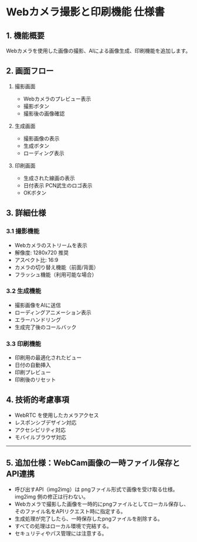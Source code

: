 # Webカメラ撮影と印刷機能 仕様書

## 1. 機能概要
Webカメラを使用した画像の撮影、AIによる画像生成、印刷機能を追加します。

## 2. 画面フロー
1. 撮影画面
   - Webカメラのプレビュー表示
   - 撮影ボタン
   - 撮影後の画像確認

2. 生成画面
   - 撮影画像の表示
   - 生成ボタン
   - ローディング表示

3. 印刷画面
   - 生成された線画の表示
   - 日付表示
   PCN武生のロゴ表示
   - OKボタン

## 3. 詳細仕様

### 3.1 撮影機能
- Webカメラのストリームを表示
- 解像度: 1280x720 推奨
- アスペクト比: 16:9
- カメラの切り替え機能（前面/背面）
- フラッシュ機能（利用可能な場合）

### 3.2 生成機能
- 撮影画像をAIに送信
- ローディングアニメーション表示
- エラーハンドリング
- 生成完了後のコールバック

### 3.3 印刷機能
- 印刷用の最適化されたビュー
- 日付の自動挿入
- 印刷プレビュー
- 印刷後のリセット

## 4. 技術的考慮事項
- WebRTC を使用したカメラアクセス
- レスポンシブデザイン対応
- アクセシビリティ対応
- モバイルブラウザ対応

---

## 5. 追加仕様：WebCam画像の一時ファイル保存とAPI連携

- 呼び出すAPI（img2img）は pngファイル形式で画像を受け取る仕様。img2img 側の修正は行わない。
- Webカメラで撮影した画像を一時的にpngファイルとしてローカル保存し、そのファイル名をAPIリクエスト時に指定する。
- 生成処理が完了したら、一時保存したpngファイルを削除する。
- すべての処理はローカル環境で完結する。
- セキュリティやパス管理には注意する。